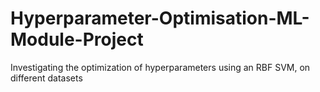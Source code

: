 # Hyperparameter-Optimisation-ML-Module-Project
Investigating the optimization of hyperparameters using an RBF SVM, on different datasets

